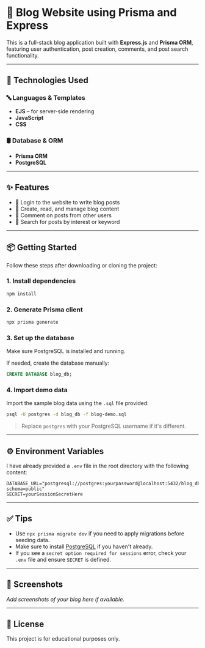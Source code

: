 # 📝 Blog Website using Prisma and Express

This is a full-stack blog application built with **Express.js** and **Prisma ORM**, featuring user authentication, post creation, comments, and post search functionality.

---

## 🚀 Technologies Used

### 🔤 Languages & Templates

- **EJS** – for server-side rendering
- **JavaScript**
- **CSS**

### 🛢️ Database & ORM

- **Prisma ORM**
- **PostgreSQL**

---

## ✨ Features

- 🔐 Login to the website to write blog posts
- 📝 Create, read, and manage blog content
- 💬 Comment on posts from other users
- 🔎 Search for posts by interest or keyword

---

## 📦 Getting Started

Follow these steps after downloading or cloning the project:

### 1. Install dependencies

```bash
npm install
```

### 2. Generate Prisma client

```bash
npx prisma generate
```

### 3. Set up the database

Make sure PostgreSQL is installed and running.

If needed, create the database manually:

```sql
CREATE DATABASE blog_db;
```

### 4. Import demo data

Import the sample blog data using the `.sql` file provided:

```bash
psql -U postgres -d blog_db -f blog-demo.sql
```

> Replace `postgres` with your PostgreSQL username if it's different.

---

## ⚙️ Environment Variables

I have already provided a `.env` file in the root directory with the following content:

```
DATABASE_URL="postgresql://postgres:yourpassword@localhost:5432/blog_db?schema=public"
SECRET=yourSessionSecretHere
```

---

## ✅ Tips

- Use `npx prisma migrate dev` if you need to apply migrations before seeding data.
- Make sure to install [PostgreSQL](https://www.postgresql.org/download/) if you haven't already.
- If you see a `secret option required for sessions` error, check your `.env` file and ensure `SECRET` is defined.

---

## 📸 Screenshots

_Add screenshots of your blog here if available._

---

## 📜 License

This project is for educational purposes only.
